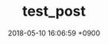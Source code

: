 ---
    layout: post
    title:  test_post
    date:   2018-05-10 16:06:59 +0900
    tag: [android]
---